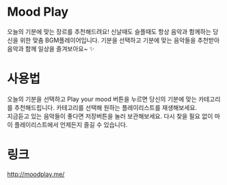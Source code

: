 # Mood Play
오늘의 기분에 맞는 장르를 추천해드려요! 
신날때도 슬플때도 항상 음악과 함께하는 당신을 위한 맞춤 BGM플레이어입니다.
기분을 선택하고 기분에 맞는 음악들을 추천받아 음악과 함께 일상을 즐겨보아요~ ✨

# 사용법
오늘의 기분을 선택하고 Play your mood 버튼을 누르면 당신의 기분에 맞는 카테고리를 추천해드립니다. 
카테고리를 선택해 원하는 플레이리스트를 재생해보세요.  
지금듣고 있는 음악들이 좋다면 저장버튼을 눌러 보관해보세요.
다시 찾을 필요 없이 마이 플레이리스트에서 언제든지 즐길 수 있습니다. 

# 링크
 http://moodplay.me/
